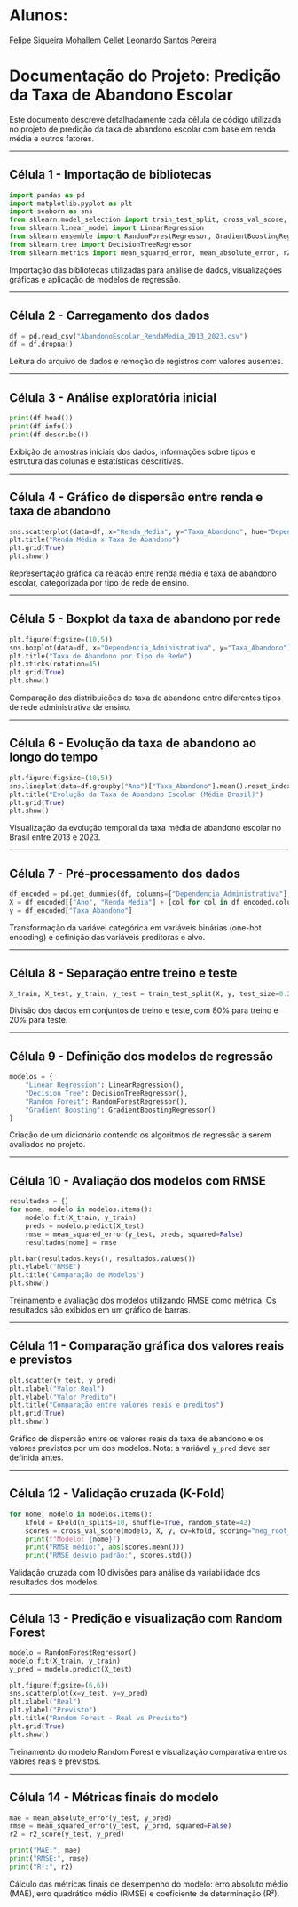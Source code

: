 # Alunos:
Felipe Siqueira Mohallem Cellet
Leonardo Santos Pereira


# Documentação do Projeto: Predição da Taxa de Abandono Escolar

Este documento descreve detalhadamente cada célula de código utilizada no projeto de predição da taxa de abandono escolar com base em renda média e outros fatores.

---

## Célula 1 - Importação de bibliotecas

```python
import pandas as pd
import matplotlib.pyplot as plt
import seaborn as sns
from sklearn.model_selection import train_test_split, cross_val_score, KFold
from sklearn.linear_model import LinearRegression
from sklearn.ensemble import RandomForestRegressor, GradientBoostingRegressor
from sklearn.tree import DecisionTreeRegressor
from sklearn.metrics import mean_squared_error, mean_absolute_error, r2_score
```

Importação das bibliotecas utilizadas para análise de dados, visualizações gráficas e aplicação de modelos de regressão.

---

## Célula 2 - Carregamento dos dados

```python
df = pd.read_csv("AbandonoEscolar_RendaMedia_2013_2023.csv")
df = df.dropna()
```

Leitura do arquivo de dados e remoção de registros com valores ausentes.

---

## Célula 3 - Análise exploratória inicial

```python
print(df.head())
print(df.info())
print(df.describe())
```

Exibição de amostras iniciais dos dados, informações sobre tipos e estrutura das colunas e estatísticas descritivas.

---

## Célula 4 - Gráfico de dispersão entre renda e taxa de abandono

```python
sns.scatterplot(data=df, x="Renda_Media", y="Taxa_Abandono", hue="Dependencia_Administrativa")
plt.title("Renda Média x Taxa de Abandono")
plt.grid(True)
plt.show()
```

Representação gráfica da relação entre renda média e taxa de abandono escolar, categorizada por tipo de rede de ensino.

---

## Célula 5 - Boxplot da taxa de abandono por rede

```python
plt.figure(figsize=(10,5))
sns.boxplot(data=df, x="Dependencia_Administrativa", y="Taxa_Abandono")
plt.title("Taxa de Abandono por Tipo de Rede")
plt.xticks(rotation=45)
plt.grid(True)
plt.show()
```

Comparação das distribuições de taxa de abandono entre diferentes tipos de rede administrativa de ensino.

---

## Célula 6 - Evolução da taxa de abandono ao longo do tempo

```python
plt.figure(figsize=(10,5))
sns.lineplot(data=df.groupby("Ano")["Taxa_Abandono"].mean().reset_index(), x="Ano", y="Taxa_Abandono")
plt.title("Evolução da Taxa de Abandono Escolar (Média Brasil)")
plt.grid(True)
plt.show()
```

Visualização da evolução temporal da taxa média de abandono escolar no Brasil entre 2013 e 2023.

---

## Célula 7 - Pré-processamento dos dados

```python
df_encoded = pd.get_dummies(df, columns=["Dependencia_Administrativa"], drop_first=True)
X = df_encoded[["Ano", "Renda_Media"] + [col for col in df_encoded.columns if "Dependencia_Administrativa_" in col]]
y = df_encoded["Taxa_Abandono"]
```

Transformação da variável categórica em variáveis binárias (one-hot encoding) e definição das variáveis preditoras e alvo.

---

## Célula 8 - Separação entre treino e teste

```python
X_train, X_test, y_train, y_test = train_test_split(X, y, test_size=0.2, random_state=42)
```

Divisão dos dados em conjuntos de treino e teste, com 80% para treino e 20% para teste.

---

## Célula 9 - Definição dos modelos de regressão

```python
modelos = {
    "Linear Regression": LinearRegression(),
    "Decision Tree": DecisionTreeRegressor(),
    "Random Forest": RandomForestRegressor(),
    "Gradient Boosting": GradientBoostingRegressor()
}
```

Criação de um dicionário contendo os algoritmos de regressão a serem avaliados no projeto.

---

## Célula 10 - Avaliação dos modelos com RMSE

```python
resultados = {}
for nome, modelo in modelos.items():
    modelo.fit(X_train, y_train)
    preds = modelo.predict(X_test)
    rmse = mean_squared_error(y_test, preds, squared=False)
    resultados[nome] = rmse

plt.bar(resultados.keys(), resultados.values())
plt.ylabel("RMSE")
plt.title("Comparação de Modelos")
plt.show()
```

Treinamento e avaliação dos modelos utilizando RMSE como métrica. Os resultados são exibidos em um gráfico de barras.

---

## Célula 11 - Comparação gráfica dos valores reais e previstos

```python
plt.scatter(y_test, y_pred)
plt.xlabel("Valor Real")
plt.ylabel("Valor Predito")
plt.title("Comparação entre valores reais e preditos")
plt.grid(True)
plt.show()
```

Gráfico de dispersão entre os valores reais da taxa de abandono e os valores previstos por um dos modelos. Nota: a variável `y_pred` deve ser definida antes.

---

## Célula 12 - Validação cruzada (K-Fold)

```python
for nome, modelo in modelos.items():
    kfold = KFold(n_splits=10, shuffle=True, random_state=42)
    scores = cross_val_score(modelo, X, y, cv=kfold, scoring="neg_root_mean_squared_error")
    print(f"Modelo: {nome}")
    print("RMSE médio:", abs(scores.mean()))
    print("RMSE desvio padrão:", scores.std())
```

Validação cruzada com 10 divisões para análise da variabilidade dos resultados dos modelos.

---

## Célula 13 - Predição e visualização com Random Forest

```python
modelo = RandomForestRegressor()
modelo.fit(X_train, y_train)
y_pred = modelo.predict(X_test)

plt.figure(figsize=(6,6))
sns.scatterplot(x=y_test, y=y_pred)
plt.xlabel("Real")
plt.ylabel("Previsto")
plt.title("Random Forest - Real vs Previsto")
plt.grid(True)
plt.show()
```

Treinamento do modelo Random Forest e visualização comparativa entre os valores reais e previstos.

---

## Célula 14 - Métricas finais do modelo

```python
mae = mean_absolute_error(y_test, y_pred)
rmse = mean_squared_error(y_test, y_pred, squared=False)
r2 = r2_score(y_test, y_pred)

print("MAE:", mae)
print("RMSE:", rmse)
print("R²:", r2)
```

Cálculo das métricas finais de desempenho do modelo: erro absoluto médio (MAE), erro quadrático médio (RMSE) e coeficiente de determinação (R²).
